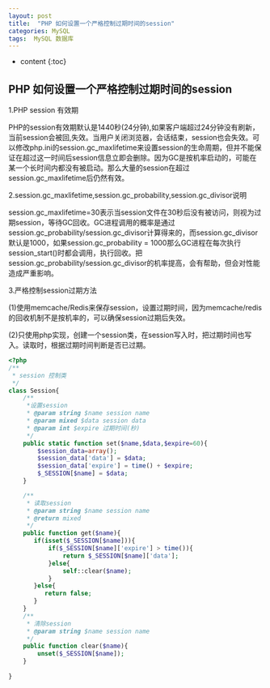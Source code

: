 ```yaml
---
layout: post
title:  "PHP 如何设置一个严格控制过期时间的session"
categories: MySQL 
tags:  MySQL 数据库
---
```


* content
{:toc}

## PHP 如何设置一个严格控制过期时间的session

1.PHP session 有效期

PHP的session有效期默认是1440秒(24分钟),如果客户端超过24分钟没有刷新，当前session会被回,失效。当用户关闭浏览器，会话结束，session也会失效。可以修改php.ini的session.gc_maxlifetime来设置session的生命周期，但并不能保证在超过这一时间后session信息立即会删除。因为GC是按机率启动的，可能在某一个长时间内都没有被启动。那么大量的session在超过session.gc_maxlifetime后仍然有效。

2.session.gc_maxlifetime,session.gc_probability,session.gc_divisor说明

session.gc_maxlifetime=30表示当session文件在30秒后没有被访问，则视为过期session，等待GC回收。GC进程调用的概率是通过session.gc_probability/session.gc_divisor计算得来的，而session.gc_divisor默认是1000，如果session.gc_probability = 1000那么GC进程在每次执行session_start()时都会调用，执行回收。把session.gc_probability/session.gc_divisor的机率提高，会有帮助，但会对性能造成严重影响。

3.严格控制session过期方法

(1)使用memcache/Redis来保存session，设置过期时间，因为memcache/redis的回收机制不是按机率的，可以确保session过期后失效。

(2)只使用php实现，创建一个session类，在session写入时，把过期时间也写入。读取时，根据过期时间判断是否已过期。


```php
<?php
/**
 * session 控制类
 */
class Session{
    /**
     *设置session
     * @param string $name session name
     * @param mixed $data session data
     * @param int $expire 过期时间(秒)
     */
    public static function set($name,$data,$expire=60){
        $session_data=array();
        $session_data['data'] = $data;
        $session_data['expire'] = time() + $expire;
        $_SESSION[$name] = $data;
    }

    /**
     * 读取session
     * @param string $name session name
     * @return mixed
     */
    public function get($name){
       if(isset($_SESSION[$name])){
           if($_SESSION[$name]['expire'] > time()){
               return $_SESSION[$name]['data'];
           }else{
               self::clear($name);
           }
       }else{
          return false;
       }
    }
    /**
     * 清除session
     * @param string $name session name
     */
    public function clear($name){
        unset($_SESSION[$name]);
    }
	
}





```


